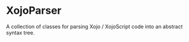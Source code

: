 # XojoParser
A collection of classes for parsing Xojo / XojoScript code into an abstract syntax tree.
